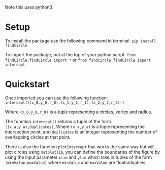 Note this uses python3.

# Setup
To install the package use the following command in terminal:
```pip install findCircle```

To import the package, put at the top of your python script:
```from findCircle.findCircle import *```
or
```from findCircle.findCircle import intercept```

# Quickstart
Once imported you can use the following function:
```intercept([(x_0,y_0,r_0),(x_1,y_1,r_1),(x_2,y_2,r_2)])```

Where `(x_0,y_0,r_0)` is a tuple representing a circles, vertex and radius.

The function `intercept()` returns a tuple of the form `((x_a,y_a),duplicates)`,
Where `(x_a,y_a)` is a tuple representing the intersection point, and `duplicates` is an integer representing the number of overlapping circles at that point.

There is also the function `plotIntercept` that works the same way but will plot circles using `matplotlib`, you can define the boundaries of the figure by using the input parameter `xlim` and `ylim` which take in tuples of the form `(minValue,maxValue)` where `minValue` and `maxValue` are floats/doubles.